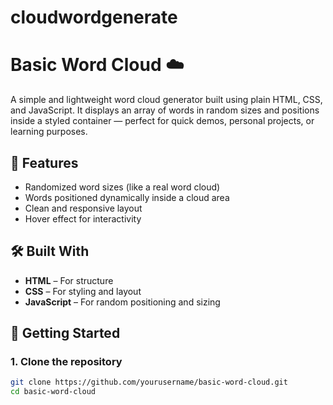 # cloudwordgenerate
# Basic Word Cloud ☁️

A simple and lightweight word cloud generator built using plain HTML, CSS, and JavaScript. It displays an array of words in random sizes and positions inside a styled container — perfect for quick demos, personal projects, or learning purposes.

## 📌 Features

- Randomized word sizes (like a real word cloud)
- Words positioned dynamically inside a cloud area
- Clean and responsive layout
- Hover effect for interactivity

## 🛠️ Built With

- **HTML** – For structure
- **CSS** – For styling and layout
- **JavaScript** – For random positioning and sizing

## 🚀 Getting Started

### 1. Clone the repository

```bash
git clone https://github.com/yourusername/basic-word-cloud.git
cd basic-word-cloud
